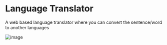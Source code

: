 # Language Translator

A web based language translator where you can convert the sentence/word to another languages

![image](https://github.com/ansh3108/Language-Translator/assets/115077985/02f74768-66b7-4740-bf50-980f928290e8)
